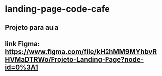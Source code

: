# landing-page-code-cafe

## Projeto para aula

## link Figma: https://www.figma.com/file/kH2hMM9MYhbvRHVMaDTRWo/Projeto-Landing-Page?node-id=0%3A1
